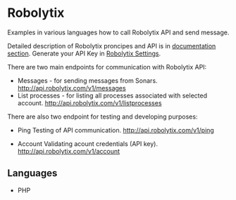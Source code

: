 # Robolytix

Examples in various languages how to call Robolytix API and send message. 

Detailed description of Robolytix proncipes and API is in [documentation section](https://www.robolytix.com/documentation/overview/). Generate your API Key in [Robolytix Settings](https://app.robolytix.com/en/admin/). 

There are two main endpoints for communication with Robolytix API:

* Messages - for sending messages from Sonars.
http://api.robolytix.com/v1/messages
* List processes - for listing all processes associated with selected account.
http://api.robolytix.com/v1/listprocesses

There are also two endpoint for testing and developing purposes:

* Ping
Testing of API communication.
http://api.robolytix.com/v1/ping

* Account
Validating acount credentials (API key).
http://api.robolytix.com/v1/account

## Languages

* PHP
